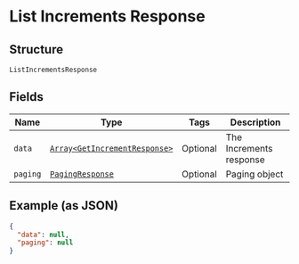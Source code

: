 
# List Increments Response

## Structure

`ListIncrementsResponse`

## Fields

| Name | Type | Tags | Description |
|  --- | --- | --- | --- |
| `data` | [`Array<GetIncrementResponse>`](../../doc/models/get-increment-response.md) | Optional | The Increments response |
| `paging` | [`PagingResponse`](../../doc/models/paging-response.md) | Optional | Paging object |

## Example (as JSON)

```json
{
  "data": null,
  "paging": null
}
```


